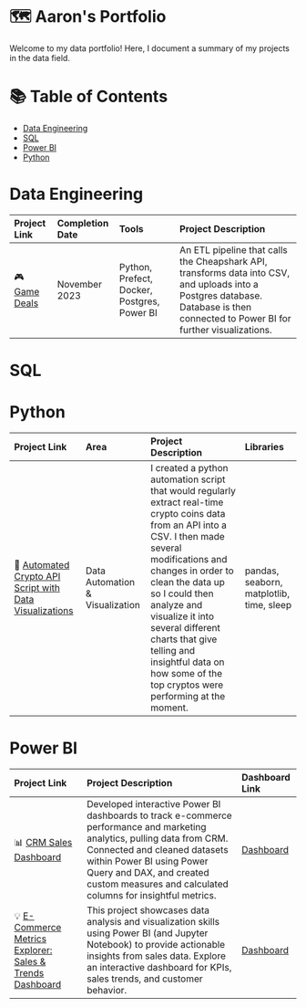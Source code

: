  # 🗺 Aaron's Portfolio
Welcome to my data portfolio! Here, I document a summary of my projects in the data field.

# 📚 Table of Contents
- [Data Engineering](#data-engineering)
- [SQL](#sql)
- [Power BI](#power-bi)
- [Python](#python)

# Data Engineering
| Project Link | Completion Date | Tools                                                           | Project Description                                                                                                                                                                                             |
| :----------- | :-------------- | :-------------------------------------------------------------- | :-------------------------------------------------------------------------------------------------------------------------------------------------------------------------------------------------------------- |
| 🎮 [Game Deals](https://github.com/haroon-mirza/Game-Deals-Data-Integrator-ETL-Pipeline-Visualization) | November 2023        | Python, Prefect, Docker, Postgres, Power BI  | An ETL pipeline that calls the Cheapshark API, transforms data into CSV, and uploads into a Postgres database. Database is then connected to Power BI for further visualizations. |

# SQL

# Python
| Project Link | Area                          | Project Description                                                                                                                                                                                                                                                          | Libraries                       |
| :----------- | :---------------------------- | :--------------------------------------------------------------------------------------------------------------------------------------------------------------------------------------------------------------------------------------------------------------------------- | :------------------------------ |
| 🐍 [Automated Crypto API Script with Data Visualizations]([https://github.com/haroon-mirza/DataAnalytics/blob/main/Automated%20Crypto%20Website%20API.ipynb]) | Data Automation & Visualization | I created a python automation script that would regularly extract real-time crypto coins data from an API into a CSV. I then made several modifications and changes in order to clean the data up so I could then analyze and visualize it into several different charts that give telling and insightful data on how some of the top cryptos were performing at the moment. | pandas, seaborn, matplotlib, time, sleep |

# Power BI
| Project Link                                                                             | Project Description                                                                                                                                                                                             | Dashboard Link                                       |
| :--------------------------------------------------------------------------------------- | :-------------------------------------------------------------------------------------------------------------------------------------------------------------------------------------------------------------- | :--------------------------------------------------- |
| 📊 [CRM Sales Dashboard](your_crm_project_link_here)                                       | Developed interactive Power BI dashboards to track e-commerce performance and marketing analytics, pulling data from CRM. Connected and cleaned datasets within Power BI using Power Query and DAX, and created custom measures and calculated columns for insightful metrics. | [Dashboard](your_crm_dashboard_link_here)            |
| 💡 [E-Commerce Metrics Explorer: Sales & Trends Dashboard](your_ecommerce_project_link_here) | This project showcases data analysis and visualization skills using Power BI (and Jupyter Notebook) to provide actionable insights from sales data. Explore an interactive dashboard for KPIs, sales trends, and customer behavior. | [Dashboard](your_ecommerce_dashboard_link_here)      |



